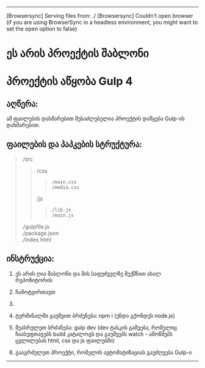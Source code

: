  -------------------------------------
[Browsersync] Serving files from: ./
[Browsersync] Couldn't open browser (if you are using BrowserSync in a headless environment, you might want to set the open option to false)

# ეს არის პროექტის შაბლონი
# პროექტის აწყობა Gulp 4

## აღწერა:
ამ ფაილების დახმარებით შესაძლებელია პროექტის დაწყება Gulp-ის დახმარებით.

## ფაილების და პაპკების სტრუქტურა:  
>./src  
>>	/css  
>>>		/main.css  
>>>		/media.css  
>>	/js  
>>>		/lib.js  
>>>		/main.js  
>./gulpfile.js  
>./package.json  
>./index.html  

## ინსტრუქცია:
1. ეს არის ღია შაბლონი და მის საფუძველზე შექმნით ახალ რეპოზიტორის

2. ჩამოტვირთავთ
2.    
2. ტერმინალში გაუშვით ბრძენება: npm i (უნდა გქონდეს node.js) 
3. შეასრულეთ ბრძანება: gulp dev (dev ტასკის გაშვება, რომელიც ჩაასუფთავებს  build კატალოგს და გაუშვებს watch - ამოწმებს ცვლილებას  html, css და js ფაილებში) 
4. გააგრძელეთ პროექტი, რომელის ავტომატიზაციას გაუძღვება Gulp-ი 

---


